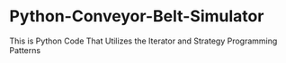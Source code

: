 # Python-Conveyor-Belt-Simulator
This is Python Code That Utilizes the Iterator and Strategy Programming Patterns
